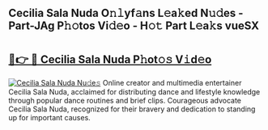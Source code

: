 ## Cecilia Sala Nuda O𝚗𝚕yf𝚊ns L𝚎a𝚔ed N𝚞𝚍es - Part-JAg P𝚑𝚘tos Vi𝚍𝚎o - H𝚘𝚝 Part L𝚎a𝚔s vueSX

# <h2><a href="http://kf63z6.oniu.top/?m=Cecilia+Sala+Nuda">🔗👉 🔴 Cecilia Sala Nuda P𝚑ot𝚘𝚜 V𝚒d𝚎o</a></h2>

[![Cecilia Sala Nuda Nu𝚍e𝚜](https://i.imgur.com/0qMVB7G.gif)](http://kf63z6.oniu.top/?m=Cecilia+Sala+Nuda)
Online creator and multimedia entertainer Cecilia Sala Nuda, acclaimed for distributing dance and lifestyle knowledge through popular dance routines and brief clips. Courageous advocate Cecilia Sala Nuda, recognized for their bravery and dedication to standing up for important causes.  
